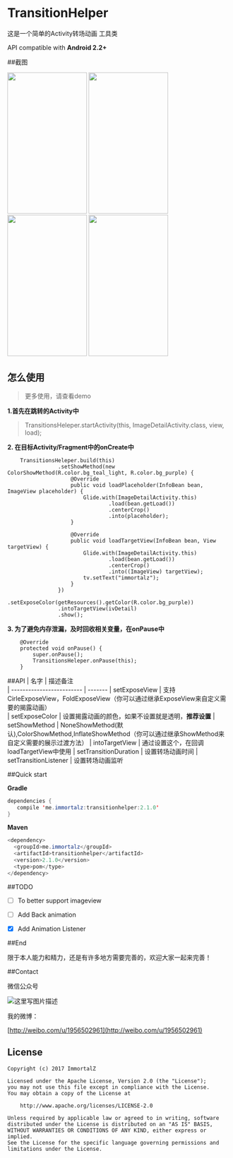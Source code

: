 # TransitionHelper

这是一个简单的Activity转场动画 工具类

API compatible with <b>Android 2.2+</b>


##截图

<img src="screenshots/image.gif" width="180" height="320">
<img src="screenshots/recyclerview.gif" width="180" height="320">
<img src="screenshots/button.gif" width="180" height="320">
<img src="screenshots/fab.gif" width="180" height="320">

## 怎么使用

>更多使用，请查看demo

**1.首先在跳转的Activity中**
> TransitionsHeleper.startActivity(this, ImageDetailActivity.class, view, load);

**2. 在目标Activity/Fragment中的onCreate中**
```
    TransitionsHeleper.build(this)
                .setShowMethod(new ColorShowMethod(R.color.bg_teal_light, R.color.bg_purple) {
                    @Override
                    public void loadPlaceholder(InfoBean bean, ImageView placeholder) {
                        Glide.with(ImageDetailActivity.this)
                                .load(bean.getLoad())
                                .centerCrop()
                                .into(placeholder);
                    }

                    @Override
                    public void loadTargetView(InfoBean bean, View targetView) {
                        Glide.with(ImageDetailActivity.this)
                                .load(bean.getLoad())
                                .centerCrop()
                                .into((ImageView) targetView);
                        tv.setText("immortalz");
                    }
                })
                .setExposeColor(getResources().getColor(R.color.bg_purple))
                .intoTargetView(ivDetail)
                .show();
```

**3. 为了避免内存泄漏，及时回收相关变量，在onPause中**
```
    @Override
    protected void onPause() {
        super.onPause();
        TransitionsHeleper.onPause(this);
    }
```
##API
| 名字                      | 描述备注      
| ------------------------- | ------- 
| setExposeView              | 支持CirleExposeView，FoldExposeView（你可以通过继承ExposeView来自定义需要的揭露动画）  
| setExposeColor     |    设置揭露动画的颜色，如果不设置就是透明，**推荐设置**
| setShowMethod    |  NoneShowMethod(默认),ColorShowMethod,InflateShowMethod（你可以通过继承ShowMethod来自定义需要的展示过渡方法） 
| intoTargetView  |  通过设置这个，在回调loadTargetView中使用
| setTransitionDuration |  设置转场动画时间
| setTransitionListener           | 设置转场动画监听



##Quick start


**Gradle**

```java
dependencies {
   compile 'me.immortalz:transitionhelper:2.1.0'
}
```

**Maven**

```java
<dependency>
  <groupId>me.immortalz</groupId>
  <artifactId>transitionhelper</artifactId>
  <version>2.1.0</version>
  <type>pom</type>
</dependency>
```

##TODO


- [ ] To better support imageview

- [ ] Add Back animation

- [x] Add Animation Listener

##End


限于本人能力和精力，还是有许多地方需要完善的，欢迎大家一起来完善！

##Contact

微信公众号

![这里写图片描述](http://img.blog.csdn.net/20161007100121713)

我的微博：

[http://weibo.com/u/1956502961](http://weibo.com/u/1956502961)

## License
```
Copyright (c) 2017 ImmortalZ

Licensed under the Apache License, Version 2.0 (the "License");
you may not use this file except in compliance with the License.
You may obtain a copy of the License at

    http://www.apache.org/licenses/LICENSE-2.0

Unless required by applicable law or agreed to in writing, software
distributed under the License is distributed on an "AS IS" BASIS,
WITHOUT WARRANTIES OR CONDITIONS OF ANY KIND, either express or implied.
See the License for the specific language governing permissions and
limitations under the License.
```